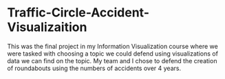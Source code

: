 # Traffic-Circle-Accident-Visualizaition
This was the final project in my Information Visualization course where we were tasked with choosing a topic we could defend using visualizations of data we can find on the topic. My team and I chose to defend the creation of roundabouts using the numbers of accidents over 4 years. 
